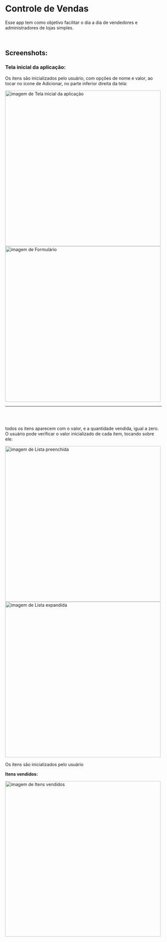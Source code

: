 
<div>
    <h1> Controle de Vendas</h1>
    <p>Esse app tem como objetivo facilitar o dia a dia de vendedores e administradores de lojas simples.</p>
  <br>
</div>
  
<div>
    <h2>Screenshots:</h2>
    <h3><b>Tela inicial da aplicação:</b></h3>
    <p>Os itens são inicializados pelo usuário, com opções de nome e valor, ao tocar no icone de Adicionar, no parte inferior direita da tela:<p>
    <img alt="imagem de Tela inicial da aplicação" height="500em" src=https://github.com/guilhermehms/ControleVendas/blob/master/screenshots/imagem1.png>  
    <img alt="imagem de Formulário" height="500em" src="https://github.com/guilhermehms/ControleVendas/blob/master/screenshots/imagem3.png">
  <hr>
</div>
 
<div>
  <br>
  
</div>

<div>
  <br>
  <p> todos os itens aparecem com o valor, e a quantidade vendida, igual a zero. <br> O usuário pode verificar o valor inicializado de cada item, tocando sobre ele:     </p>
  <img alt="imagem de Lista preenchida" height="500em" src="https://github.com/guilhermehms/ControleVendas/blob/master/screenshots/imagem2.png">
  <img alt="imagem de Lista expandida" height="500em" src="https://github.com/guilhermehms/ControleVendas/blob/master/screenshots/imagem4.png">
    
    
  <br>
</div>
  
  <div>
  <p>Os itens são inicializados pelo usuário
  <p><b>Itens vendidos:</b><p>
  <img alt="imagem de Itens vendidos" height="500em" src="https://github.com/guilhermehms/ControleVendas/blob/master/screenshots/imagem3.png">
  <br>
  
